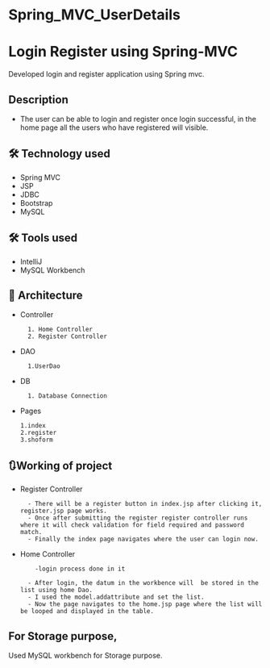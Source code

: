 # Spring_MVC_UserDetails
# Login Register using Spring-MVC
Developed login and register application using Spring mvc.
 
 
## Description
 
- The user can be able to login and register once login successful, in the home page all the users who have registered will visible.
 
 
## 🛠 Technology used
 
- Spring MVC
- JSP
- JDBC
- Bootstrap
- MySQL
 
## 🛠 Tools used
 
- IntelliJ
- MySQL Workbench
 
## 🔲 Architecture
 
- Controller
 
        1. Home Controller
        2. Register Controller
 
- DAO
 
        1.UserDao
 
- DB
 
        1. Database Connection
 
- Pages
 
      1.index
      2.register
      3.shoform
 
 
## 🔃Working of project
 
 
- Register Controller
 
        - There will be a register button in index.jsp after clicking it, register.jsp page works.
        - Once after submitting the register register controller runs where it will check validation for field required and password match.
        - Finally the index page navigates where the user can login now.
 
- Home Controller

          -login process done in it
 
        - After login, the datum in the workbence will  be stored in the list using home Dao.
        - I used the model.addattribute and set the list.
        - Now the page navigates to the home.jsp page where the list will be looped and displayed in the table.
## For Storage purpose,
 
Used MySQL workbench for Storage purpose.
